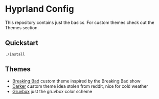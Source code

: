 # Hyprland Config

This repository contains just the basics. For custom themes check out the
Themes section.

## Quickstart

```console
./install
```

## Themes

* [Breaking Bad](https://github.com/alexjercan/breakingbad-hyprland-theme)
  custom theme inspired by the Breaking Bad show
* [Darker](https://github.com/alexjercan/darker-hyprland-theme) custom theme
  idea stolen from reddit, nice for cold weather
* [Gruvbox](https://github.com/alexjercan/gruv-hyprland-theme) just the gruvbox
  color scheme
